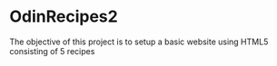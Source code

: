 # OdinRecipes2
The objective of this project is to setup a basic website using HTML5 consisting of 5 recipes
